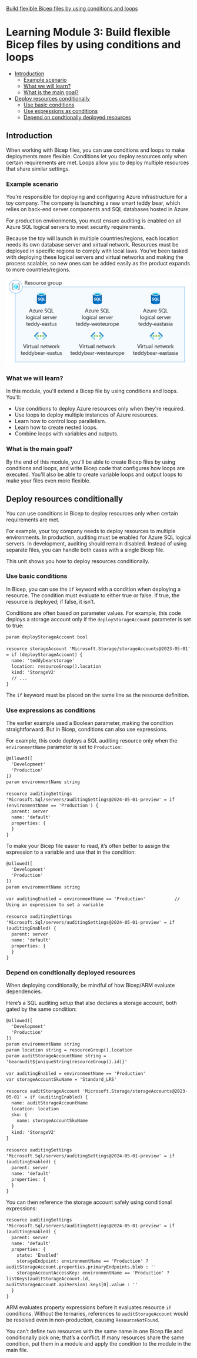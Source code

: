 [Build flexible Bicep files by using conditions and loops](https://learn.microsoft.com/en-us/training/modules/build-flexible-bicep-files-conditions-loops/)

<!-- omit in toc -->
# Learning Module 3: Build flexible Bicep files by using conditions and loops
- [Introduction](#introduction)
  - [Example scenario](#example-scenario)
  - [What we will learn?](#what-we-will-learn)
  - [What is the main goal?](#what-is-the-main-goal)
- [Deploy resources conditionally](#deploy-resources-conditionally)
  - [Use basic conditions](#use-basic-conditions)
  - [Use expressions as conditions](#use-expressions-as-conditions)
  - [Depend on condtionally deployed resources](#depend-on-condtionally-deployed-resources)


## Introduction

When working with Bicep files, you can use conditions and loops to make deployments more flexible. Conditions let you deploy resources only when certain requirements are met. Loops allow you to deploy multiple resources that share similar settings.

### Example scenario

You’re responsible for deploying and configuring Azure infrastructure for a toy company. The company is launching a new smart teddy bear, which relies on back-end server components and SQL databases hosted in Azure.

For production environments, you must ensure auditing is enabled on all Azure SQL logical servers to meet security requirements.

Because the toy will launch in multiple countries/regions, each location needs its own database server and virtual network. Resources must be deployed in specific regions to comply with local laws. You’ve been tasked with deploying these logical servers and virtual networks and making the process scalable, so new ones can be added easily as the product expands to more countries/regions.

<img src='images/2025-08-24-05-34-55.png' width=500> 

### What we will learn?

In this module, you'll extend a Bicep file by using conditions and loops. You'll:

- Use conditions to deploy Azure resources only when they're required.
- Use loops to deploy multiple instances of Azure resources.
- Learn how to control loop parallelism.
- Learn how to create nested loops.
- Combine loops with variables and outputs.

### What is the main goal?

By the end of this module, you'll be able to create Bicep files by using conditions and loops, and write Bicep code that configures how loops are executed. You'll also be able to create variable loops and output loops to make your files even more flexible.

## Deploy resources conditionally

You can use conditions in Bicep to deploy resources only when certain requirements are met.

For example, your toy company needs to deploy resources to multiple environments. In production, auditing must be enabled for Azure SQL logical servers. In development, auditing should remain disabled. Instead of using separate files, you can handle both cases with a single Bicep file.

This unit shows you how to deploy resources conditionally.

### Use basic conditions

In Bicep, you can use the `if` keyword with a condition when deploying a resource. The condition must evaluate to either true or false. If true, the resource is deployed; if false, it isn’t.

Conditions are often based on parameter values. For example, this code deploys a storage account only if the `deployStorageAccount` parameter is set to true:

```bicep
param deployStorageAccount bool

resource storageAccount 'Microsoft.Storage/storageAccounts@2023-05-01' = if (deployStorageAccount) {
  name: 'teddybearstorage'
  location: resourceGroup().location
  kind: 'StorageV2'
  // ...
}
```

The `if` keyword must be placed on the same line as the resource definition.

### Use expressions as conditions

The earlier example used a Boolean parameter, making the condition straightforward. But in Bicep, conditions can also use expressions.

For example, this code deploys a SQL auditing resource only when the `environmentName` parameter is set to `Production`:

```bicep
@allowed([
  'Development'
  'Production'
])
param environmentName string

resource auditingSettings 'Microsoft.Sql/servers/auditingSettings@2024-05-01-preview' = if (environmentName == 'Production') {
  parent: server
  name: 'default'
  properties: {
  }
}
```

To make your Bicep file easier to read, it’s often better to assign the expression to a variable and use that in the condition:

```bicep
@allowed([
  'Development'
  'Production'
])
param environmentName string

var auditingEnabled = environmentName == 'Production'           // Using an expression to set a variable

resource auditingSettings 'Microsoft.Sql/servers/auditingSettings@2024-05-01-preview' = if (auditingEnabled) {
  parent: server
  name: 'default'
  properties: {
  }
}
```

### Depend on condtionally deployed resources

When deploying conditionally, be mindful of how Bicep/ARM evaluate dependencies.

Here’s a SQL auditing setup that also declares a storage account, both gated by the same condition:

```bicep
@allowed([
  'Development'
  'Production'
])
param environmentName string
param location string = resourceGroup().location
param auditStorageAccountName string = 'bearaudit${uniqueString(resourceGroup().id)}'

var auditingEnabled = environmentName == 'Production'
var storageAccountSkuName = 'Standard_LRS'

resource auditStorageAccount 'Microsoft.Storage/storageAccounts@2023-05-01' = if (auditingEnabled) {
  name: auditStorageAccountName
  location: location
  sku: {
    name: storageAccountSkuName
  }
  kind: 'StorageV2'
}

resource auditingSettings 'Microsoft.Sql/servers/auditingSettings@2024-05-01-preview' = if (auditingEnabled) {
  parent: server
  name: 'default'
  properties: {
  }
}
```

You can then reference the storage account safely using conditional expressions:

```bicep
resource auditingSettings 'Microsoft.Sql/servers/auditingSettings@2024-05-01-preview' = if (auditingEnabled) {
  parent: server
  name: 'default'
  properties: {
    state: 'Enabled'
    storageEndpoint: environmentName == 'Production' ? auditStorageAccount.properties.primaryEndpoints.blob : ''
    storageAccountAccessKey: environmentName == 'Production' ? listKeys(auditStorageAccount.id, auditStorageAccount.apiVersion).keys[0].value : ''
  }
}
```

ARM evaluates property expressions before it evaluates resource `if` conditions. Without the ternaries, references to `auditStorageAccount` would be resolved even in non‑production, causing `ResourceNotFound`.

You can’t define two resources with the same name in one Bicep file and conditionally pick one; that’s a conflict. If many resources share the same condition, put them in a module and apply the condition to the module in the main file.
